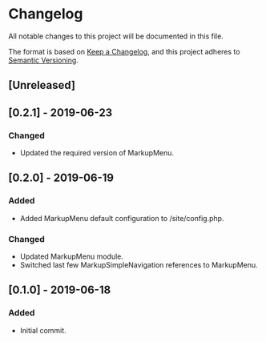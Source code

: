 # Changelog

All notable changes to this project will be documented in this file.

The format is based on [Keep a Changelog](https://keepachangelog.com/en/1.0.0/),
and this project adheres to [Semantic Versioning](https://semver.org/spec/v2.0.0.html).

## [Unreleased]

## [0.2.1] - 2019-06-23

### Changed
- Updated the required version of MarkupMenu.

## [0.2.0] - 2019-06-19

### Added
- Added MarkupMenu default configuration to /site/config.php.

### Changed
- Updated MarkupMenu module.
- Switched last few MarkupSimpleNavigation references to MarkupMenu.

## [0.1.0] - 2019-06-18

### Added
- Initial commit.
